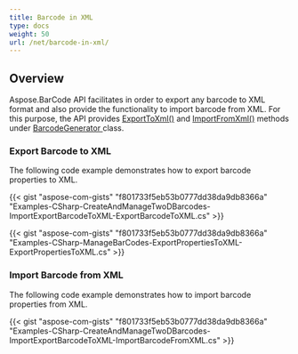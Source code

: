 ```yaml
---
title: Barcode in XML
type: docs
weight: 50
url: /net/barcode-in-xml/
---
```


## **Overview**
Aspose.BarCode API facilitates in order to export any barcode to XML format and also provide the functionality to import barcode from XML. For this purpose, the API provides [ExportToXml()](https://apireference.aspose.com/net/barcode/aspose.barcode.generation/barcodegenerator/methods/exporttoxml) and [ImportFromXml()](https://apireference.aspose.com/net/barcode/aspose.barcode.generation/barcodegenerator/methods/importfromxml) methods under [BarcodeGenerator ](https://apireference.aspose.com/net/barcode/aspose.barcode.generation/barcodegenerator)class.
### **Export Barcode to XML**
The following code example demonstrates how to export barcode properties to XML.

{{< gist "aspose-com-gists" "f801733f5eb53b0777dd38da9db8366a" "Examples-CSharp-CreateAndManageTwoDBarcodes-ImportExportBarcodeToXML-ExportBarcodeToXML.cs" >}}

{{< gist "aspose-com-gists" "f801733f5eb53b0777dd38da9db8366a" "Examples-CSharp-ManageBarCodes-ExportPropertiesToXML-ExportPropertiesToXML.cs" >}}
### **Import Barcode from XML**
The following code example demonstrates how to import barcode properties from XML.

{{< gist "aspose-com-gists" "f801733f5eb53b0777dd38da9db8366a" "Examples-CSharp-CreateAndManageTwoDBarcodes-ImportExportBarcodeToXML-ImportBarcodeFromXML.cs" >}}
